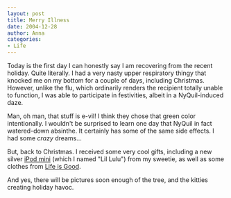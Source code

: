```yaml
---
layout: post
title: Merry Illness
date: 2004-12-28
author: Anna
categories:
- Life
---
```


Today is the first day I can honestly say I am recovering from the recent holiday. Quite literally. I had a very nasty upper respiratory thingy that knocked me on my bottom for a couple of days, including Christmas. However, unlike the flu, which ordinarily renders the recipient totally unable to function, I was able to participate in festivities, albeit in a NyQuil-induced daze. 

Man, oh man, that stuff is e-vil! I think they chose that green color intentionally. I wouldn't be surprised to learn one day that NyQuil in fact watered-down absinthe. It certainly has some of the same side effects. I had some <i>crazy</i> dreams...

But, back to Christmas. I received some very cool gifts, including a new silver <a href="http://www.apple.com/ipodmini/">iPod mini</a> (which I named "Lil Lulu") from my sweetie, as well as some clothes from <a href="http://www.lifeisgood.com">Life is Good</a>.

And yes, there will be pictures soon enough of the tree, and the kitties creating holiday havoc.
